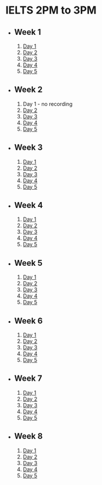 # IELTS 2PM to 3PM

- ## Week 1

   1. [Day 1](https://www.facebook.com/iCodeguru/videos/1651198275627772)
   2. [Day 2](https://www.facebook.com/iCodeguru/videos/401110145959414)
   3. [Day 3](https://www.facebook.com/iCodeguru/videos/3814411382132111)
   4. [Day 4](https://www.facebook.com/iCodeguru/videos/395413756443342)
   5. [Day 5](https://www.facebook.com/iCodeguru/videos/761906358984767)

- ## Week 2

   1. Day 1 - no recording
   2. [Day 2](https://www.facebook.com/iCodeguru/videos/431798792671588)
   3. [Day 3](https://www.facebook.com/iCodeguru/videos/1640755956754310)
   4. [Day 4](https://www.facebook.com/iCodeguru/videos/372487272422568)
   5. [Day 5](https://www.facebook.com/iCodeguru/videos/425718096614339)

- ## Week 3

   1. [Day 1](https://www.facebook.com/iCodeguru/videos/1159180281744350)
   2. [Day 2](https://www.facebook.com/iCodeguru/videos/785207356994667)
   3. [Day 3](https://www.facebook.com/iCodeguru/videos/1984708511930612)
   4. [Day 4](https://www.facebook.com/iCodeguru/videos/7715191528545519)
   5. [Day 5](https://www.facebook.com/iCodeguru/videos/389974003878183)

- ## Week 4

   1. [Day 1](https://www.facebook.com/iCodeguru/videos/488130370443487)
   2. [Day 2](https://www.facebook.com/iCodeguru/videos/458350209873999)
   3. [Day 3](https://www.facebook.com/iCodeguru/videos/1598903470952270)
   4. [Day 4](https://www.facebook.com/iCodeguru/videos/304627105844010)
   5. [Day 5](https://www.facebook.com/iCodeguru/videos/1171314460895254)

- ## Week 5

   1. [Day 1](https://www.facebook.com/iCodeguru/videos/982996029884089)
   2. [Day 2](https://www.facebook.com/iCodeguru/videos/408363495284664)
   3. [Day 3](https://www.facebook.com/iCodeguru/videos/1109810280301797)
   4. [Day 4](https://www.facebook.com/iCodeguru/videos/1149734092888435)
   5. [Day 5](https://www.facebook.com/iCodeguru/videos/455457100206328)

- ## Week 6

   1. [Day 1](https://www.facebook.com/iCodeguru/videos/7469765946424616)
   2. [Day 2](https://www.facebook.com/iCodeguru/videos/1345639716828095)
   3. [Day 3](https://www.facebook.com/iCodeguru/videos/416221708023419)
   4. [Day 4](https://www.facebook.com/iCodeguru/videos/843793657560501)
   5. [Day 5](https://www.facebook.com/iCodeguru/videos/933156645257021)

- ## Week 7

   1. [Day 1](https://www.facebook.com/iCodeguru/videos/742005011149421)
   2. [Day 2](https://www.facebook.com/iCodeguru/videos/1073296070404418)
   3. [Day 3](https://www.facebook.com/iCodeguru/videos/819934506665854)
   4. [Day 4](https://www.facebook.com/iCodeguru/videos/2377231025809155)
   5. [Day 5](https://www.facebook.com/iCodeguru/videos/7588794151187282)

- ## Week 8

   1. [Day 1](https://www.facebook.com/iCodeguru/videos/1035584747983561)
   2. [Day 2](https://www.facebook.com/iCodeguru/videos/481150924415280)
   3. [Day 3](https://www.facebook.com/iCodeguru/videos/948611563586731)
   4. [Day 4](https://www.facebook.com/iCodeguru/videos/415203361441085)
   5. [Day 5](https://www.facebook.com/iCodeguru/videos/1157509868791212)

<!-- - ## Week 7

   1. [Day 1](https://www.facebook.com/iCodeguru/videos/458530140192458)
   2. [Day 2](https://www.facebook.com/iCodeguru/videos/987006522817782)
   3. [Day 3]()
   4. [Day 4]()
   5. [Day 5]() -->

<!-- - ## Week 

   1. [Day 1]()
   2. [Day 2]()
   3. [Day 3]()
   4. [Day 4]()
   5. [Day 5]() -->

